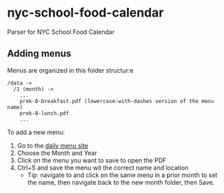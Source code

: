 # nyc-school-food-calendar
Parser for NYC School Food Calendar

## Adding menus
Menus are organized in this folder structur:e

```
/data ->
  /1 (month) -> 
    ...
    prek-8-breakfast.pdf (lowercase-with-dashes version of the menu name)
    prek-8-lunch.pdf
    ...
```

To add a new menu:
1. Go to the [daily menu site](http://www.schoolfoodnyc.org/schoolfood/MenusDailyDisplay.aspx)
1. Choose the Month and Year
1. Click on the menu you want to save to open the PDF
1. Ctrl+S and save the menu wit the correct name and location
   * Tip: navigate to and click on the same menu in a prior month to set the name, then navigate back to the new month folder, then Save.

